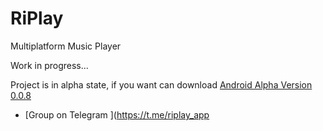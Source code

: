 # RiPlay
Multiplatform Music Player

Work in progress...

Project is in alpha state, if you want can download [Android Alpha Version 0.0.8](https://raw.githubusercontent.com/fast4x/RiPlay/main/RiPlay-full-release-0.0.8-alpha.apk)

- [Group on Telegram ](https://t.me/riplay_app
